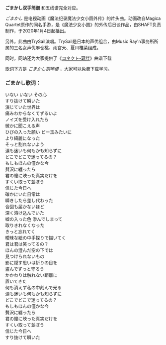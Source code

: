 

**ごまかし双手简谱** 和五线谱完全对应。

_ごまかし_ 是电视动画《魔法纪录魔法少女小圆外传》的片头曲。动画改自Magica
Quartet原作的同名手游，是《魔法少女小圆》的外传后日谈作品，由SHAFT负责制作，于2020年1月4日起播出。

另外，此曲由TrySail演唱。TrySail是日本的声优组合，由Music Ray'n事务所所属的三名女声优麻仓桃、雨宫天、夏川椎菜组成。

同时，网站还为大家提供了《[コネクト-羁绊](Music-2286-コネクト-羁绊-魔法少女小圆主题曲.html "コネクト-羁绊")》曲谱下载

歌词下方是 _ごまかし钢琴谱_ ，大家可以免费下载学习。

### ごまかし歌词：

いない いない その心  
すり抜けて瞬いた  
演じていた世界は  
痛みわからなくてずるいよ  
ノイズを受け入れたら  
微かに聞こえる声  
ひびの入った願い ビー玉みたいに  
より綺麗になった  
そっと割れないよう  
涙も迷いも何もかも知らずに  
どこでどこで迷ってるの？  
もしもほんの僅かな今  
贅沢に纏ったら  
君の瞳に映った真実だけを  
すくい取って並ぼう  
信じた今日へ  
確かにいた日常は  
瞬きしたら差し代わった  
合図も届かないほど  
深く溶け込んでいた  
嘘の入った色 滲んでしまって  
取りきれなくなった  
きっと忘れてく  
曖昧な絵の中手探りで描いてく  
君は君は笑ってるの？  
ほんの澄んだ空の下では  
見つけられないもの  
影に隠す思いは祈りの目を  
盗んでずっと守ろう  
かかわりは触れない距離に  
置いてきた  
何も消えず私の中刻んで光る  
涙も迷いも何もかも知らずに  
どこでどこで迷ってるの？  
もしもほんの僅かな今  
贅沢に纏ったら  
君の瞳に映った真実だけを  
すくい取って並ぼう  
信じた今日へ  
すり抜けて瞬いた

